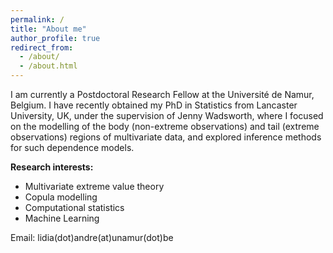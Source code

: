 ```yaml
---
permalink: /
title: "About me"
author_profile: true
redirect_from: 
  - /about/
  - /about.html
---
```


I am currently a Postdoctoral Research Fellow at the Université de Namur, Belgium. I have recently obtained my PhD in Statistics from Lancaster University, UK, under the supervision of Jenny Wadsworth, where I focused on the modelling of the body (non-extreme observations) and tail (extreme observations) regions of multivariate data, and explored inference methods for such dependence models.

**Research interests:**
  - Multivariate extreme value theory
  - Copula modelling
  - Computational statistics
  - Machine Learning

Email: lidia(dot)andre(at)unamur(dot)be

